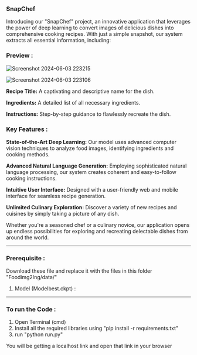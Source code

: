 ### SnapChef

Introducing our "SnapChef" project, an innovative application that leverages the power of deep learning to convert images of delicious dishes into comprehensive cooking recipes. With just a simple snapshot, our system extracts all essential information, including:

### Preview :
![Screenshot 2024-06-03 223215](https://github.com/DivyangJoshi1/SnapChef/assets/99973206/b63d176b-461c-4d96-9321-230b07cf95d0)

![Screenshot 2024-06-03 223106](https://github.com/DivyangJoshi1/SnapChef/assets/99973206/53576b01-1a7a-42d6-8ae8-1c8c86a2327c)


**Recipe Title:** A captivating and descriptive name for the dish.

**Ingredients:** A detailed list of all necessary ingredients.

**Instructions:** Step-by-step guidance to flawlessly recreate the dish.

### Key Features : 

**State-of-the-Art Deep Learning:** Our model uses advanced computer vision techniques to analyze food images, identifying ingredients and cooking methods.

**Advanced Natural Language Generation:** Employing sophisticated natural language processing, our system creates coherent and easy-to-follow cooking instructions.

**Intuitive User Interface:** Designed with a user-friendly web and mobile interface for seamless recipe generation.

**Unlimited Culinary Exploration:** Discover a variety of new recipes and cuisines by simply taking a picture of any dish.

Whether you're a seasoned chef or a culinary novice, our application opens up endless possibilities for exploring and recreating delectable dishes from around the world.

---


### Prerequisite :
Download these file and replace it with the files in this folder "Foodimg2Ing/data/"

1. Model (Modelbest.ckpt) :

---

### To run the Code :

1. Open Terminal (cmd)
2. Install all the required libraries using "pip install -r requirements.txt"
3. run "python run.py"

You will be getting a localhost link and open that link in your browser 

